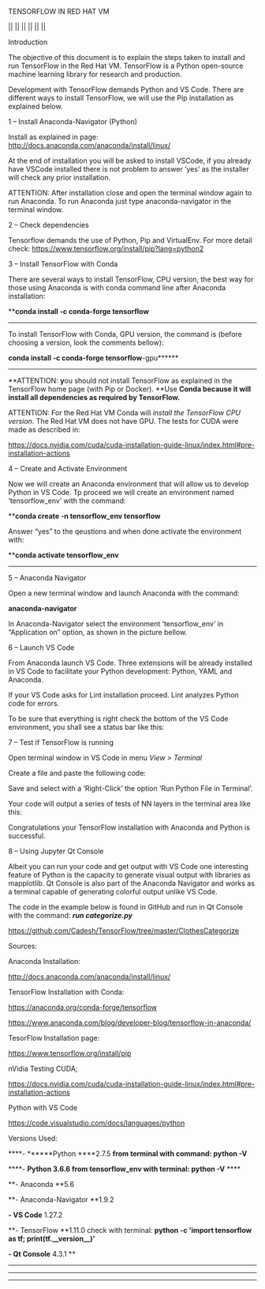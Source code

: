 TENSORFLOW IN RED HAT VM

||
||
||
||
||
||

Introduction

The objective of this document is to explain the steps taken to install and run TensorFlow in the Red Hat VM. TensorFlow is a Python open-source machine learning library for research and production.

Development with TensorFlow demands Python and VS Code. There are different ways to install TensorFlow, we will use the Pip installation as explained below.

1 – Install Anaconda-Navigator (Python)

Install as explained in page: <http://docs.anaconda.com/anaconda/install/linux/>

At the end of installation you will be asked to install VSCode, if you already have VSCode installed there is not problem to answer ‘yes’ as the installer will check any prior installation.

ATTENTION: After installation close and open the terminal window again to run Anaconda. To run Anaconda just type anaconda-navigator in the terminal window.

2 – Check dependencies

Tensorflow demands the use of Python, Pip and VirtualEnv. For more detail check: <https://www.tensorflow.org/install/pip?lang=python2>

3 – Install TensorFlow with Conda

There are several ways to install TensorFlow, CPU version, the best way for those using Anaconda is with conda command line after Anaconda installation:

******conda install -c conda-forge tensorflow****

********

To install TensorFlow with Conda, GPU version, the command is (before choosing a version, look the comments bellow):

******conda install -c conda-forge tensorflow******-gpu******

********

**ATTENTION: **y**ou should not install TensorFlow as explained in the TensorFlow home page (with Pip or Docker). **Use **Conda **because it** will install all dependencies as required by TensorFlow.**

ATTENTION: For the Red Hat VM Conda will *install the TensorFlow CPU version*. The Red Hat VM does not have GPU. The tests for CUDA were made as described in:

<https://docs.nvidia.com/cuda/cuda-installation-guide-linux/index.html#pre-installation-actions>

4 – Create and Activate Environment

Now we will create an Anaconda environment that will allow us to develop Python in VS Code. Tp proceed we will create an environment named ‘tensorflow\_env’ with the command:

******conda create -n tensorflow\_env tensorflow****

Answer “yes” to the qeustions and when done activate the environment with:

******conda activate tensorflow\_env****

********

5 – Anaconda Navigator

Open a new terminal window and launch Anaconda with the command:

**anaconda-navigator**

In Anaconda-Navigator select the environment ‘tensorflow\_env’ in “Application on” option, as shown in the picture bellow.

6 – Launch VS Code

From Anaconda launch VS Code. Three extensions will be already installed in VS Code to facilitate your Python development: Python, YAML and Anaconda.

If your VS Code asks for Lint installation proceed. Lint analyzes Python code for errors.

To be sure that everything is right check the bottom of the VS Code environment, you shall see a status bar like this:

7 – Test if TensorFlow is running

Open terminal window in VS Code in menu *View &gt; Terminal*

Create a file and paste the following code:

Save and select with a ‘Right-Click’ the option ‘Run Python File in Terminal’.

Your code will output a series of tests of NN layers in the terminal area like this:

Congratulations your TensorFlow installation with Anaconda and Python is successful.

8 – Using Jupyter Qt Console

Albeit you can run your code and get output with VS Code one interesting feature of Python is the capacity to generate visual output with libraries as mapplotlib. Qt Console is also part of the Anaconda Navigator and works as a terminal capable of generating colorful output unlike VS Code.

The code in the example below is found in GitHub and run in Qt Console with the command: ***run categorize.py***

<https://github.com/Cadesh/TensorFlow/tree/master/ClothesCategorize>

Sources:

Anaconda Installation:

<http://docs.anaconda.com/anaconda/install/linux/>

TensorFlow Installation with Conda:

<https://anaconda.org/conda-forge/tensorflow>

<https://www.anaconda.com/blog/developer-blog/tensorflow-in-anaconda/>

TesorFlow Installation page:

<https://www.tensorflow.org/install/pip>

nVidia Testing CUDA;

<https://docs.nvidia.com/cuda/cuda-installation-guide-linux/index.html#pre-installation-actions>

Python with VS Code

<https://code.visualstudio.com/docs/languages/python>

Versions Used:

****- ******Python ****2.7.5 **from terminal with command: python -V**

****- ******Python**** 3.6.6 **from tensorflow\_env with terminal: python -V**** ****

**- Anaconda **5.6

**- Anaconda-Navigator **1.9.2

**- VS Code** 1.27.2

**- TensorFlow **1.11.0 check with terminal: **python -c 'import tensorflow as tf; print(tf.\_\_version\_\_)'**

****- Qt Console**** 4.3.1 **

****

****

****
